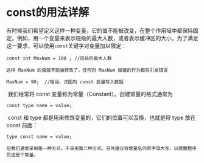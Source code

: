 # const的用法详解

​	 有时候我们希望定义这样一种变量，它的值不能被改变，在整个作用域中都保持固定。例如，用一个变量来表示班级的最大人数，或者表示缓冲区的大小。为了满足这一要求，可以使用`const`关键字对变量加以限定： 

``````C语言
const int MaxNum = 100 ; //班级的最大人数
``````

 	这样 MaxNum 的值就不能被修改了，任何对 MaxNum 赋值的行为都将引发错误 

``````C语言
MaxNum = 90;  //错误，试图向 const 变量写入数据
``````

​	 我们经常将 const 变量称为常量（Constant）。创建常量的格式通常为 

``````C语言
const type name = value;  
``````

​	 const 和 type 都是用来修饰变量的，它们的位置可以互换，也就是将 type 放在 const 前面： 

``````C语言
type const name = value;
``````

 	但我们通常采用第一种方式，不采用第二种方式。另外建议将常量名的首字母大写，以提醒程序员这是个常量。 